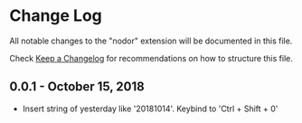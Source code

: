 # Change Log
All notable changes to the "nodor" extension will be documented in this file.

Check [Keep a Changelog](http://keepachangelog.com/) for recommendations on how to structure this file.

## 0.0.1 - October 15, 2018
- Insert string of yesterday like '20181014'. Keybind to 'Ctrl + Shift + 0'